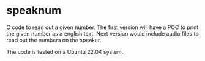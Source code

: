 # speaknum

C code to read out a given number. 
The first version will have a POC to print the given number as a english text.
Next version would include audio files to read out the numbers on the speaker.

The code is tested on a Ubuntu 22.04 system.
